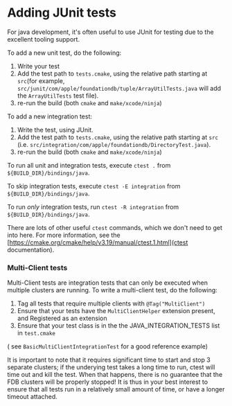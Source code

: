 Adding JUnit tests
===

For java development, it's often useful to use JUnit for testing due to the excellent tooling support.

To add a new unit test, do the following:

1. Write your test
2. Add the test path to `tests.cmake`, using the relative path starting at `src`(for example, `src/junit/com/apple/foundationdb/tuple/ArrayUtilTests.java` will add the `ArrayUtilTests` test file).
3. re-run the build (both `cmake` and `make/xcode/ninja`)

To add a new integration test:

1. Write the test, using JUnit.
2. Add the test path to `tests.cmake`, using the relative path starting at `src` (i.e. `src/integration/com/apple/foundationdb/DirectoryTest.java`).
3. re-run the build (both `cmake` and `make/xcode/ninja`)

To run all unit and integration tests, execute `ctest .` from `${BUILD_DIR}/bindings/java`. 

To skip integration tests, execute `ctest -E integration` from `${BUILD_DIR}/bindings/java`.

To run _only_ integration tests, run `ctest -R integration` from `${BUILD_DIR}/bindings/java`.

There are lots of other useful `ctest` commands, which we don't need to get into here. For more information,
see the [https://cmake.org/cmake/help/v3.19/manual/ctest.1.html](ctest documentation).

### Multi-Client tests
Multi-Client tests are integration tests that can only be executed when multiple clusters are running. To write a multi-client
test, do the following:

1. Tag all tests that require multiple clients with `@Tag("MultiClient")`
2. Ensure that your tests have the `MultiClientHelper` extension present, and Registered as an extension
3. Ensure that your test class is in the the JAVA_INTEGRATION_TESTS list in `test.cmake`

( see `BasicMultiClientIntegrationTest` for a good reference example)

It is important to note that it requires significant time to start and stop 3 separate clusters; if the underying test takes a long time to run,
ctest will time out and kill the test. When that happens, there is no guarantee that the FDB clusters will be properly stopped! It is thus
in your best interest to ensure that all tests run in a relatively small amount of time, or have a longer timeout attached.

